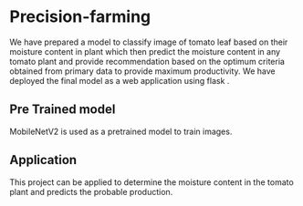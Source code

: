 # Precision-farming
We have prepared a model to classify image of tomato leaf based on their moisture content in plant which then predict the moisture content in any tomato plant and provide recommendation based on the optimum criteria obtained from primary data to provide maximum productivity. We have deployed the final model as a web application using flask .

## Pre Trained model
MobileNetV2 is used as a pretrained model to train images.

## Application
This project can be applied to determine the moisture content in the tomato plant and predicts the probable production.

